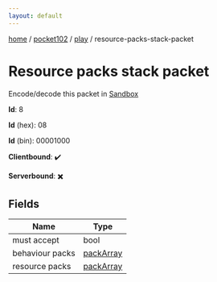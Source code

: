 ```yaml
---
layout: default
---
```


[home](/)  /  [pocket102](/protocol/pocket102)  /  [play](/protocol/pocket102/play)  /  resource-packs-stack-packet

# Resource packs stack packet

Encode/decode this packet in [Sandbox](../../../sandbox/pocket102#Play.ResourcePacksStackPacket)

**Id**: 8

**Id** (hex): 08

**Id** (bin): 00001000

**Clientbound**: ✔️

**Serverbound**: ✖️

## Fields

Name | Type
---|---
must accept | bool
behaviour packs | [packArray](/protocol/pocket102/arrays)
resource packs | [packArray](/protocol/pocket102/arrays)
